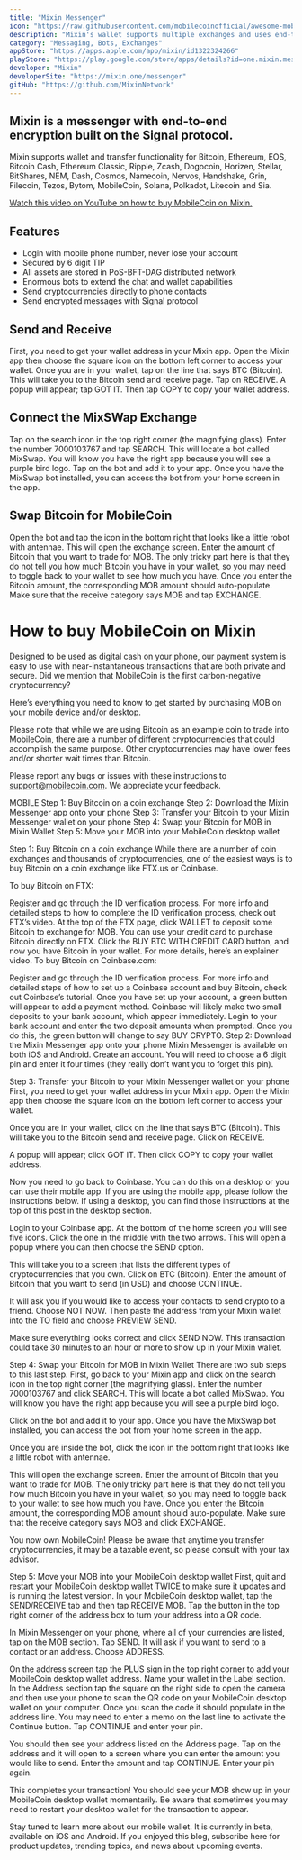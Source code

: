 ```yaml
---
title: "Mixin Messenger"
icon: "https://raw.githubusercontent.com/mobilecoinofficial/awesome-mobilecoin/main/directory/0001_Mixin/mixin.png"
description: "Mixin's wallet supports multiple exchanges and uses end-to-end encryption built on the Signal protocol."
category: "Messaging, Bots, Exchanges"
appStore: "https://apps.apple.com/app/mixin/id1322324266"
playStore: "https://play.google.com/store/apps/details?id=one.mixin.messenger"
developer: "Mixin"
developerSite: "https://mixin.one/messenger"
gitHub: "https://github.com/MixinNetwork"
---
```


## Mixin is a messenger with end-to-end encryption built on the Signal protocol.
Mixin supports wallet and transfer functionality for Bitcoin, Ethereum, EOS, Bitcoin Cash, Ethereum Classic, Ripple, Zcash, Dogocoin, Horizen, Stellar, BitShares, NEM, Dash, Cosmos, Namecoin, Nervos, Handshake, Grin, Filecoin, Tezos, Bytom, MobileCoin, Solana, Polkadot, Litecoin and Sia.

[Watch this video on YouTube on how to buy MobileCoin on Mixin.](https://www.youtube.com/watch?v=pE6d7Aa_kKM)
## Features
* Login with mobile phone number, never lose your account
* Secured by 6 digit TIP
* All assets are stored in PoS-BFT-DAG distributed network
* Enormous bots to extend the chat and wallet capabilities
* Send cryptocurrencies directly to phone contacts
* Send encrypted messages with Signal protocol

## Send and Receive
First, you need to get your wallet address in your Mixin app. Open the Mixin app then choose the square icon on the bottom left corner to access your wallet. Once you are in your wallet, tap on the line that says BTC (Bitcoin). This will take you to the Bitcoin send and receive page. Tap on RECEIVE. A popup will appear; tap GOT IT. Then tap COPY to copy your wallet address.

## Connect the MixSWap Exchange
Tap on the search icon in the top right corner (the magnifying glass). Enter the number 7000103767 and tap SEARCH. This will locate a bot called MixSwap. You will know you have the right app because you will see a purple bird logo. Tap on the bot and add it to your app. Once you have the MixSwap bot installed, you can access the bot from your home screen in the app. 

## Swap Bitcoin for MobileCoin
Open the bot and tap the icon in the bottom right that looks like a little robot with antennae. This will open the exchange screen. Enter the amount of Bitcoin that you want to trade for MOB. The only tricky part here is that they do not tell you how much Bitcoin you have in your wallet, so you may need to toggle back to your wallet to see how much you have. Once you enter the Bitcoin amount, the corresponding MOB amount should auto-populate. Make sure that the receive category says MOB and tap EXCHANGE.

# How to buy MobileCoin on Mixin

Designed to be used as digital cash on your phone, our payment system is easy to use with near-instantaneous transactions that are both private and secure. Did we mention that MobileCoin is the first carbon-negative cryptocurrency?

Here’s everything you need to know to get started by purchasing MOB on your mobile device and/or desktop.

Please note that while we are using Bitcoin as an example coin to trade into MobileCoin, there are a number of different cryptocurrencies that could accomplish the same purpose. Other cryptocurrencies may have lower fees and/or shorter wait times than Bitcoin.

Please report any bugs or issues with these instructions to support@mobilecoin.com. We appreciate your feedback.

MOBILE
Step 1: Buy Bitcoin on a coin exchange
Step 2: Download the Mixin Messenger app onto your phone
Step 3: Transfer your Bitcoin to your Mixin Messenger wallet on your phone
Step 4: Swap your Bitcoin for MOB in Mixin Wallet
Step 5: Move your MOB into your MobileCoin desktop wallet

Step 1: Buy Bitcoin on a coin exchange
While there are a number of coin exchanges and thousands of cryptocurrencies, one of the easiest ways is to buy Bitcoin on a coin exchange like FTX.us or Coinbase.

To buy Bitcoin on FTX:

Register and go through the ID verification process. For more info and detailed steps to how to complete the ID verification process, check out FTX’s video.
At the top of the FTX page, click WALLET to deposit some Bitcoin to exchange for MOB. You can use your credit card to purchase Bitcoin directly on FTX. Click the BUY BTC WITH CREDIT CARD button, and now you have Bitcoin in your wallet. For more details, here’s an explainer video.
To buy Bitcoin on Coinbase.com:

Register and go through the ID verification process. For more info and detailed steps of how to set up a Coinbase account and buy Bitcoin, check out Coinbase’s tutorial.
Once you have set up your account, a green button will appear to add a payment method. Coinbase will likely make two small deposits to your bank account, which appear immediately. Login to your bank account and enter the two deposit amounts when prompted. Once you do this, the green button will change to say BUY CRYPTO.
Step 2: Download the Mixin Messenger app onto your phone
Mixin Messenger is available on both iOS and Android. Create an account. You will need to choose a 6 digit pin and enter it four times (they really don’t want you to forget this pin).



Step 3: Transfer your Bitcoin to your Mixin Messenger wallet on your phone
First, you need to get your wallet address in your Mixin app. Open the Mixin app then choose the square icon on the bottom left corner to access your wallet.



Once you are in your wallet, click on the line that says BTC (Bitcoin). This will take you to the Bitcoin send and receive page. Click on RECEIVE.



A popup will appear; click GOT IT. Then click COPY to copy your wallet address.



Now you need to go back to Coinbase. You can do this on a desktop or you can use their mobile app. If you are using the mobile app, please follow the instructions below. If using a desktop, you can find those instructions at the top of this post in the desktop section.

Login to your Coinbase app. At the bottom of the home screen you will see five icons. Click the one in the middle with the two arrows. This will open a popup where you can then choose the SEND option.



This will take you to a screen that lists the different types of cryptocurrencies that you own. Click on BTC (Bitcoin). Enter the amount of Bitcoin that you want to send (in USD) and choose CONTINUE.



It will ask you if you would like to access your contacts to send crypto to a friend. Choose NOT NOW. Then paste the address from your Mixin wallet into the TO field and choose PREVIEW SEND.



Make sure everything looks correct and click SEND NOW. This transaction could take 30 minutes to an hour or more to show up in your Mixin wallet.

Step 4: Swap your Bitcoin for MOB in Mixin Wallet
There are two sub steps to this last step. First, go back to your Mixin app and click on the search icon in the top right corner (the magnifying glass). Enter the number 7000103767 and click SEARCH. This will locate a bot called MixSwap. You will know you have the right app because you will see a purple bird logo.



Click on the bot and add it to your app. Once you have the MixSwap bot installed, you can access the bot from your home screen in the app.

Once you are inside the bot, click the icon in the bottom right that looks like a little robot with antennae.



This will open the exchange screen. Enter the amount of Bitcoin that you want to trade for MOB. The only tricky part here is that they do not tell you how much Bitcoin you have in your wallet, so you may need to toggle back to your wallet to see how much you have. Once you enter the Bitcoin amount, the corresponding MOB amount should auto-populate. Make sure that the receive category says MOB and click EXCHANGE.



You now own MobileCoin! Please be aware that anytime you transfer cryptocurrencies, it may be a taxable event, so please consult with your tax advisor.

Step 5: Move your MOB into your MobileCoin desktop wallet
First, quit and restart your MobileCoin desktop wallet TWICE to make sure it updates and is running the latest version. In your MobileCoin desktop wallet, tap the SEND/RECEIVE tab and then tap RECEIVE MOB. Tap the button in the top right corner of the address box to turn your address into a QR code.



In Mixin Messenger on your phone, where all of your currencies are listed, tap on the MOB section. Tap SEND. It will ask if you want to send to a contact or an address. Choose ADDRESS.



On the address screen tap the PLUS sign in the top right corner to add your MobileCoin desktop wallet address. Name your wallet in the Label section. In the Address section tap the square on the right side to open the camera and then use your phone to scan the QR code on your MobileCoin desktop wallet on your computer. Once you scan the code it should populate in the address line. You may need to enter a memo on the last line to activate the Continue button. Tap CONTINUE and enter your pin.



You should then see your address listed on the Address page. Tap on the address and it will open to a screen where you can enter the amount you would like to send. Enter the amount and tap CONTINUE. Enter your pin again.



This completes your transaction! You should see your MOB show up in your MobileCoin desktop wallet momentarily. Be aware that sometimes you may need to restart your desktop wallet for the transaction to appear.

Stay tuned to learn more about our mobile wallet. It is currently in beta, available on iOS and Android.
If you enjoyed this blog, subscribe here for product updates, trending topics, and news about upcoming events.


